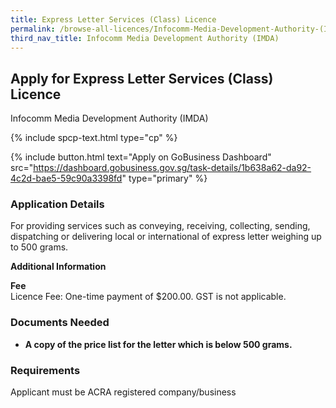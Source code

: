 ```yaml
---
title: Express Letter Services (Class) Licence
permalink: /browse-all-licences/Infocomm-Media-Development-Authority-(IMDA)/Express-Letter-Services-(Class)-Licence
third_nav_title: Infocomm Media Development Authority (IMDA)
---
```


## Apply for Express Letter Services (Class) Licence

Infocomm Media Development Authority (IMDA)

{% include spcp-text.html type="cp" %}

{% include button.html text="Apply on GoBusiness Dashboard" src="https://dashboard.gobusiness.gov.sg/task-details/1b638a62-da92-4c2d-bae5-59c90a3398fd" type="primary" %}

<H3>Application Details</H3>

<p>For providing services such as conveying, receiving, collecting, sending, dispatching or delivering local or international of express letter weighing up to 500 grams.</p>

<strong>Additional Information</strong>

<p><strong>Fee</strong><br />Licence Fee: One-time payment of $200.00. GST is not applicable.</p>

<H3>Documents Needed</H3>

<ul>
<li><strong>A copy of the price list for the letter which is below 500 grams.</strong></li>
</ul>

<H3>Requirements</H3>

Applicant must be ACRA registered company/business

